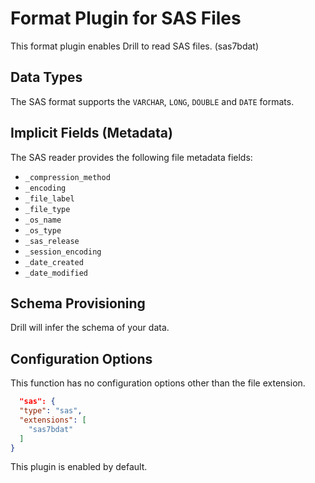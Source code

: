 # Format Plugin for SAS Files
This format plugin enables Drill to read SAS files. (sas7bdat)

## Data Types
The SAS format supports the `VARCHAR`, `LONG`, `DOUBLE` and `DATE` formats.

## Implicit Fields (Metadata)
The SAS reader provides the following file metadata fields:
* `_compression_method`
* `_encoding`
* `_file_label`
* `_file_type`
* `_os_name`
* `_os_type`
* `_sas_release`
* `_session_encoding`
* `_date_created`
* `_date_modified`

## Schema Provisioning
Drill will infer the schema of your data.  

## Configuration Options 
This function has no configuration options other than the file extension.

```json
  "sas": {
  "type": "sas",
  "extensions": [
    "sas7bdat"
  ]
}
```
This plugin is enabled by default. 
